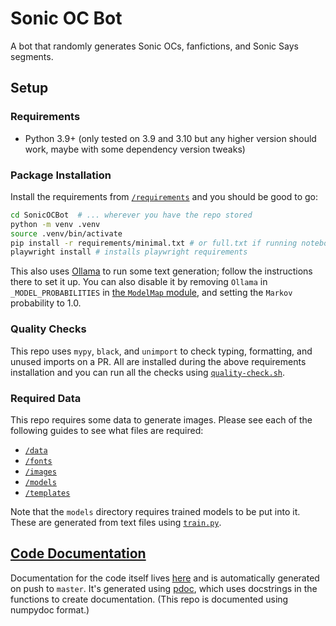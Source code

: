 # Sonic OC Bot

A bot that randomly generates Sonic OCs, fanfictions, and Sonic Says segments.

## Setup

### Requirements

- Python 3.9+ (only tested on 3.9 and 3.10 but any higher version should work, maybe with some dependency version tweaks)

### Package Installation

Install the requirements from [`/requirements`](/requirements/) and you should be good to go:

```sh
cd SonicOCBot  # ... wherever you have the repo stored
python -m venv .venv
source .venv/bin/activate
pip install -r requirements/minimal.txt # or full.txt if running notebooks
playwright install # installs playwright requirements
```

This also uses [Ollama](https://github.com/ollama/ollama) to run some text generation; follow the instructions there to set it up. You can also disable it by removing `Ollama` in `_MODEL_PROBABILITIES` in [the `ModelMap` module](src/TextModel/ModelMap.py), and setting the `Markov` probability to 1.0.

### Quality Checks

This repo uses `mypy`, `black`, and `unimport` to check typing, formatting, and unused imports on a PR. All are installed during the above requirements installation and you can run all the checks using [`quality-check.sh`](/quality-check.sh).

### Required Data

This repo requires some data to generate images. Please see each of the following guides to see what files are required:

- [`/data`](/data/DATA-README.md)
- [`/fonts`](/fonts/FONTS-README.md)
- [`/images`](/images/IMAGES-README.md)
- [`/models`](/models/MODELS-README.md)
- [`/templates`](/templates/TEMPLATES-README.md)

Note that the `models` directory requires trained models to be put into it. These are generated from text files using [`train.py`](/train.py).

## [Code Documentation](https://benshoeman.github.io/SonicOCBot/)

Documentation for the code itself lives [here](https://benshoeman.github.io/SonicOCBot/) and is automatically generated on push to `master`. It's generated using [pdoc](https://pdoc.dev/), which uses docstrings in the functions to create documentation. (This repo is documented using numpydoc format.)
